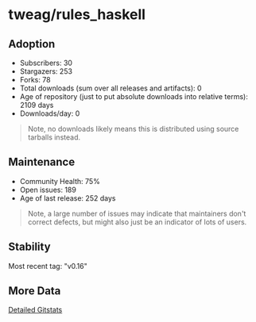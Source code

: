# tweag/rules_haskell

## Adoption

- Subscribers: 30
- Stargazers: 253
- Forks: 78
- Total downloads (sum over all releases and artifacts): 0
- Age of repository (just to put absolute downloads into relative terms): 2109 days
- Downloads/day: 0

> Note, no downloads likely means this is distributed using source tarballs instead.

## Maintenance

- Community Health: 75%
- Open issues: 189
- Age of last release: 252 days

> Note, a large number of issues may indicate that maintainers don't correct defects, but might also
> just be an indicator of lots of users.

## Stability

Most recent tag: "v0.16"

## More Data

[Detailed Gitstats](/bazel-catalog/gitstats/tweag/rules_haskell)

